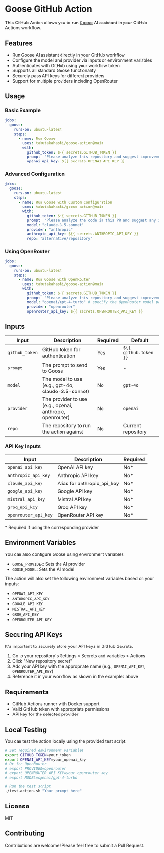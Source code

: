 # Goose GitHub Action

This GitHub Action allows you to run [Goose](https://github.com/block/goose) AI assistant in your GitHub Actions workflow.

## Features

- Run Goose AI assistant directly in your GitHub workflow
- Configure the model and provider via inputs or environment variables
- Authenticates with GitHub using your workflow token
- Supports all standard Goose functionality
- Securely pass API keys for different providers
- Support for multiple providers including OpenRouter

## Usage

### Basic Example

```yaml
jobs:
  goose:
    runs-on: ubuntu-latest
    steps:
      - name: Run Goose
        uses: takutakahashi/goose-action@main
        with:
          github_token: ${{ secrets.GITHUB_TOKEN }}
          prompt: "Please analyze this repository and suggest improvements."
          openai_api_key: ${{ secrets.OPENAI_API_KEY }}
```

### Advanced Configuration

```yaml
jobs:
  goose:
    runs-on: ubuntu-latest
    steps:
      - name: Run Goose with Custom Configuration
        uses: takutakahashi/goose-action@main
        with:
          github_token: ${{ secrets.GITHUB_TOKEN }}
          prompt: "Please analyze the code in this PR and suggest any improvements."
          model: "claude-3.5-sonnet"
          provider: "anthropic"
          anthropic_api_key: ${{ secrets.ANTHROPIC_API_KEY }}
          repo: "alternative/repository"
```

### Using OpenRouter

```yaml
jobs:
  goose:
    runs-on: ubuntu-latest
    steps:
      - name: Run Goose with OpenRouter
        uses: takutakahashi/goose-action@main
        with:
          github_token: ${{ secrets.GITHUB_TOKEN }}
          prompt: "Please analyze this repository and suggest improvements."
          model: "openai/gpt-4-turbo" # specify the OpenRouter model path
          provider: "openrouter"
          openrouter_api_key: ${{ secrets.OPENROUTER_API_KEY }}
```

## Inputs

| Input | Description | Required | Default |
|-------|-------------|----------|---------|
| `github_token` | GitHub token for authentication | Yes | `${{ github.token }}` |
| `prompt` | The prompt to send to Goose | Yes | - |
| `model` | The model to use (e.g., gpt-4o, claude-3.5-sonnet) | No | `gpt-4o` |
| `provider` | The provider to use (e.g., openai, anthropic, openrouter) | No | `openai` |
| `repo` | The repository to run the action against | No | Current repository |

### API Key Inputs

| Input | Description | Required |
|-------|-------------|----------|
| `openai_api_key` | OpenAI API key | No* |
| `anthropic_api_key` | Anthropic API key | No* |
| `claude_api_key` | Alias for anthropic_api_key | No* |
| `google_api_key` | Google API key | No* |
| `mistral_api_key` | Mistral API key | No* |
| `groq_api_key` | Groq API key | No* |
| `openrouter_api_key` | OpenRouter API key | No* |

\* Required if using the corresponding provider

## Environment Variables

You can also configure Goose using environment variables:

- `GOOSE_PROVIDER`: Sets the AI provider
- `GOOSE_MODEL`: Sets the AI model

The action will also set the following environment variables based on your inputs:
- `OPENAI_API_KEY`
- `ANTHROPIC_API_KEY`
- `GOOGLE_API_KEY`
- `MISTRAL_API_KEY`
- `GROQ_API_KEY`
- `OPENROUTER_API_KEY`

## Securing API Keys

It's important to securely store your API keys in GitHub Secrets:

1. Go to your repository's Settings > Secrets and variables > Actions
2. Click "New repository secret"
3. Add your API key with the appropriate name (e.g., `OPENAI_API_KEY`, `OPENROUTER_API_KEY`)
4. Reference it in your workflow as shown in the examples above

## Requirements

- GitHub Actions runner with Docker support
- Valid GitHub token with appropriate permissions
- API key for the selected provider

## Local Testing

You can test the action locally using the provided test script:

```bash
# Set required environment variables
export GITHUB_TOKEN=your_token
export OPENAI_API_KEY=your_openai_key
# Or for OpenRouter
# export PROVIDER=openrouter
# export OPENROUTER_API_KEY=your_openrouter_key
# export MODEL=openai/gpt-4-turbo

# Run the test script
./test-action.sh "Your prompt here"
```

## License

MIT

## Contributing

Contributions are welcome! Please feel free to submit a Pull Request.